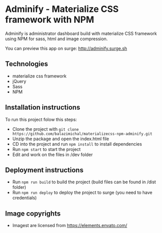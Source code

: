 # Adminify - Materialize CSS framework with NPM

Adminify is administrator dashboard build with materialize CSS framework using NPM for sass, html and image compression.

You can preview this app on surge: http://adminify.surge.sh

## Technologies

- materialize css framework
- jQuery
- Sass
- NPM

## Installation instructions

To run this project folow this steps:

- Clone the project with `git clone https://github.com/balazimichal/materializecss-npm-adminify.git`
- Unzip the package and open the index.html file
- CD into the project and run `npm install` to install dependencies
- Run `npm start` to start the project
- Edit and work on the files in /dev folder

## Deployment instructions

- Run `npm run build` to build the project (build files can be found in /dist folder)
- Run `npm run deploy` to deploy the project to surge (you need to have credentials)

## Image copyrights

- Imagest are licensed from https://elements.envato.com/
